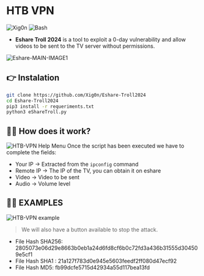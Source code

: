 
# HTB VPN
![Xig0n](https://img.shields.io/badge/Powered%20by-Xig0n-D04848?style=for-the-badge&logo=cyberdefenders&logoColor=D04848) ![Bash](https://img.shields.io/badge/Python-3.9-596FB7?style=for-the-badge&logo=python&logoColor=FDE767)
- **Eshare Troll 2024** is a tool to exploit a 0-day vulnerability and allow videos to be sent to the TV server without permissions.

![Eshare-MAIN-IMAGE1](https://i.ibb.co/c63FvRD/eshare-main.png)

## 👉 Instalation
```bash
git clone https://github.com/Xig0n/Eshare-Troll2024
cd Eshare-Troll2024
pip3 install -r requeriments.txt
python3 eShareTroll.py
```

## 🤷‍♂️ How does it work?

![HTB-VPN Help Menu](https://i.ibb.co/rt7zb1j/eshare-Troll1.png)
Once the script has been executed we have to complete the fields:
- Your IP -> Extracted from the `ipconfig` command
- Remote IP -> The IP of the TV, you can obtain it on eshare
- Video -> Video to be sent
- Audio -> Volume level

## 🧑‍💻 EXAMPLES
![HTB-VPN example](https://i.ibb.co/BC5RdsH/eshare-Troll2.png)
> We will also have a button available to stop the attack.
- File Hash SHA256: 2805073e06d29e8663b0eb1a24d6fd8cf6b0c72fd3a436b31555d304509e5cf1   
- File Hash SHA1 : 21a127f783d0e945e5603feedf2ff080d47ecf92
- File Hash MD5: fb99dcfe5715d42934a55d117bea13fd
